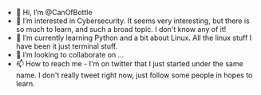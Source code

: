 - 👋 Hi, I’m @CanOfBottle
- 👀 I’m interested in Cybersecurity. It seems very interesting, but there is so much to learn, and such a broad topic. I don't know any of it! 
- 🌱 I’m currently learning Python and a bit about Linux. All the linux stuff I have been it just terminal stuff.
- 💞️ I’m looking to collaborate on ...
- 📫 How to reach me - I'm on twitter that I just started under the same name. I don't really tweet right now, just follow some people in hopes to learn.

<!---
CanOfBottle/CanOfBottle is a ✨ special ✨ repository because its `README.md` (this file) appears on your GitHub profile.
You can click the Preview link to take a look at your changes.
--->
